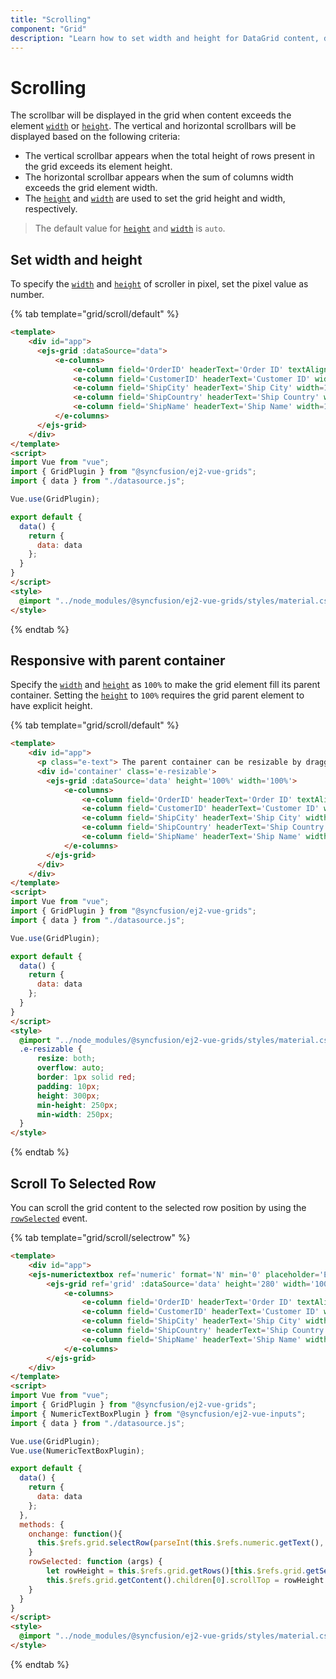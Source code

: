 ```yaml
---
title: "Scrolling"
component: "Grid"
description: "Learn how to set width and height for DataGrid content, display a scrollbar, freeze rows and columns, and make the DataGrid responsive with a parent container."
---
```


# Scrolling

 The scrollbar will be displayed in the grid when content exceeds the element [`width`](../api/grid/#width) or
 [`height`](../api/grid/#height).
 The vertical and horizontal scrollbars will be displayed based on the following criteria:

* The vertical scrollbar appears when the total height of rows present in the grid exceeds its element height.
* The horizontal scrollbar appears when the sum of columns width exceeds the grid element width.
* The [`height`](../api/grid/#height) and [`width`](../api/grid/#width)
are used to set the grid height and width, respectively.

> The default value for [`height`](../api/grid/#height) and [`width`](../api/grid/#width) is `auto`.

## Set width and height

To specify the [`width`](../api/grid/#width) and [`height`](../api/grid/#height)
of scroller in pixel, set the pixel value as number.

{% tab template="grid/scroll/default" %}

```html
<template>
    <div id="app">
      <ejs-grid :dataSource="data">
          <e-columns>
              <e-column field='OrderID' headerText='Order ID' textAlign='Right' width=120></e-column>
              <e-column field='CustomerID' headerText='Customer ID' width=150></e-column>
              <e-column field='ShipCity' headerText='Ship City' width=150></e-column>
              <e-column field='ShipCountry' headerText='Ship Country' width=150></e-column>
              <e-column field='ShipName' headerText='Ship Name' width=150></e-column>
          </e-columns>
      </ejs-grid>
    </div>
</template>
<script>
import Vue from "vue";
import { GridPlugin } from "@syncfusion/ej2-vue-grids";
import { data } from "./datasource.js";

Vue.use(GridPlugin);

export default {
  data() {
    return {
      data: data
    };
  }
}
</script>
<style>
  @import "../node_modules/@syncfusion/ej2-vue-grids/styles/material.css";
</style>
```

{% endtab %}

## Responsive with parent container

Specify the [`width`](../api/grid/#width) and [`height`](../api/grid/#height)
as `100%` to make the grid element fill its parent container.
Setting the [`height`](../api/grid/#height) to `100%` requires the grid parent element to have explicit height.

{% tab template="grid/scroll/default" %}

```html
<template>
    <div id="app">
      <p class="e-text"> The parent container can be resizable by dragging the bottom-right corner.</p>
      <div id='container' class='e-resizable'>
        <ejs-grid :dataSource='data' height='100%' width='100%'>
            <e-columns>
                <e-column field='OrderID' headerText='Order ID' textAlign='Right' width=120></e-column>
                <e-column field='CustomerID' headerText='Customer ID' width=150></e-column>
                <e-column field='ShipCity' headerText='Ship City' width=150></e-column>
                <e-column field='ShipCountry' headerText='Ship Country' width=150></e-column>
                <e-column field='ShipName' headerText='Ship Name' width=150></e-column>
            </e-columns>
        </ejs-grid>
      </div>
    </div>
</template>
<script>
import Vue from "vue";
import { GridPlugin } from "@syncfusion/ej2-vue-grids";
import { data } from "./datasource.js";

Vue.use(GridPlugin);

export default {
  data() {
    return {
      data: data
    };
  }
}
</script>
<style>
  @import "../node_modules/@syncfusion/ej2-vue-grids/styles/material.css";
  .e-resizable {
      resize: both;
      overflow: auto;
      border: 1px solid red;
      padding: 10px;
      height: 300px;
      min-height: 250px;
      min-width: 250px;
  }
</style>
```

{% endtab %}

## Scroll To Selected Row

You can scroll the grid content to the selected row position by using the
[`rowSelected`](../api/grid/#rowselected) event.

{% tab template="grid/scroll/selectrow" %}

```html
<template>
    <div id="app">
    <ejs-numerictextbox ref='numeric' format='N' min='0' placeholder='Enter index to select a row' width=200 :showSpinButton='false' :change='onchange'></ejs-numerictextbox>
        <ejs-grid ref='grid' :dataSource='data' height='280' width='100%' :rowSelected='rowSelected'>
            <e-columns>
                <e-column field='OrderID' headerText='Order ID' textAlign='Right' width=120></e-column>
                <e-column field='CustomerID' headerText='Customer ID' width=150></e-column>
                <e-column field='ShipCity' headerText='Ship City' width=150></e-column>
                <e-column field='ShipCountry' headerText='Ship Country' width=150></e-column>
                <e-column field='ShipName' headerText='Ship Name' width=150></e-column>
            </e-columns>
        </ejs-grid>
    </div>
</template>
<script>
import Vue from "vue";
import { GridPlugin } from "@syncfusion/ej2-vue-grids";
import { NumericTextBoxPlugin } from "@syncfusion/ej2-vue-inputs";
import { data } from "./datasource.js";

Vue.use(GridPlugin);
Vue.use(NumericTextBoxPlugin);

export default {
  data() {
    return {
      data: data
    };
  },
  methods: {
    onchange: function(){
      this.$refs.grid.selectRow(parseInt(this.$refs.numeric.getText(), 10));
    }
    rowSelected: function (args) {
        let rowHeight = this.$refs.grid.getRows()[this.$refs.grid.getSelectedRowIndexes()[0]].scrollHeight;
        this.$refs.grid.getContent().children[0].scrollTop = rowHeight * this.$refs.grid.getSelectedRowIndexes()[0];
    }
  }
}
</script>
<style>
  @import "../node_modules/@syncfusion/ej2-vue-grids/styles/material.css";
</style>
```

{% endtab %}